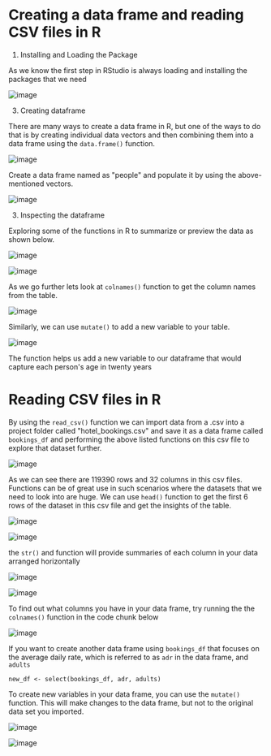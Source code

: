 # Creating a data frame and reading CSV files in R

1. Installing and Loading the Package

 As we know the first step in RStudio is always loading and installing the packages that we need

![image](https://github.com/user-attachments/assets/dd0680cc-fd9f-430f-8732-21f85f49935f)

3. Creating dataframe

There are many ways to create a data frame in R, but one of the ways to do that is by creating individual data vectors and then combining them into a data frame using the `data.frame()` function.

![image](https://github.com/user-attachments/assets/8e2dd578-1270-4fbb-ab2b-dfedfbd1aa37)

Create a data frame named as "people" and populate it by using the above-mentioned vectors.

![image](https://github.com/user-attachments/assets/d87cc494-a23a-479b-a042-b267ab5cd4f4)

3. Inspecting the dataframe

Exploring some of the functions in R to summarize or preview the data as shown below.

![image](https://github.com/user-attachments/assets/b16e6443-78b5-4bb0-9e43-3fa6d4d512da)

![image](https://github.com/user-attachments/assets/504994e5-c953-4a62-871c-5721b368bc7a)

As we go further lets look at  `colnames()` function to get the column names from the table.

![image](https://github.com/user-attachments/assets/7f2efa85-6b61-49dd-bfeb-f0d9e179c8f0)

Similarly, we can use `mutate()` to add a new variable to your table.

![image](https://github.com/user-attachments/assets/62d4e3d2-0dac-4fc2-8816-e9ed136bcaf6)

The function helps us add a new variable to our dataframe that would capture each person's age in twenty years

# Reading CSV files in R

By using the `read_csv()` function we can import data from a .csv into a project folder called "hotel_bookings.csv" and save it as a data frame called `bookings_df` and performing the above listed functions on this csv file to explore that dataset further.

![image](https://github.com/user-attachments/assets/0d5e0da7-81e5-42be-b727-ccb548514912)

As we can see there are 119390 rows and 32 columns in this csv files. Functions can be of great use in such scenarios where the datasets that we need to look into are huge. We can use `head()` function to get the first 6 rows of the dataset in this csv file and get the insights of the table.

![image](https://github.com/user-attachments/assets/b8026385-2c04-4ace-a487-e51426153f86)

![image](https://github.com/user-attachments/assets/9e7ace48-7d8c-4647-85f5-8890bce9fca2)

the `str()` and function will provide summaries of each column in your data arranged horizontally

![image](https://github.com/user-attachments/assets/8e04d769-fd59-4af2-9f3b-354f87a41da9)

![image](https://github.com/user-attachments/assets/8ee8675c-3bef-49df-8a69-ca61fb142b71)

To find out what columns you have in your data frame, try running the the `colnames()` function in the code chunk below

![image](https://github.com/user-attachments/assets/cdf3977a-8b7b-460e-b4c6-92c5ca14b38f)

If you want to create another data frame using `bookings_df` that focuses on the average daily rate, which is referred to as `adr` in the data frame, and  `adults`

`new_df <- select(bookings_df, adr, adults)`

To create new variables in your data frame, you can use the `mutate()` function. This will make changes to the data frame, but not to the original data set you imported.

![image](https://github.com/user-attachments/assets/fd9a255c-bc85-4949-9751-901a3df5a067)

![image](https://github.com/user-attachments/assets/e691ffb5-e898-4ff5-8802-bf592e30e670)
